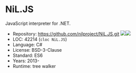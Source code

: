 # NiL.JS

JavaScript interpreter for .NET.

* Repository: https://github.com/nilproject/NiL.JS.git <img src="https://img.shields.io/github/stars/nilproject/NiL.JS?label=&style=flat-square" /><img src="https://img.shields.io/github/last-commit/nilproject/NiL.JS?label=&style=flat-square" />
* LOC:        42214 (`cloc NiL.JS`)
* Language:   C#
* License:    BSD-3-Clause
* Standard:   ES6
* Years:      2013-
* Runtime:    tree walker
